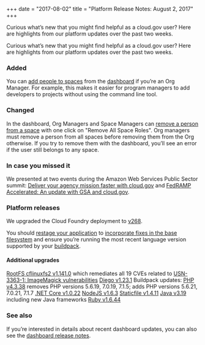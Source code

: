 +++
date = "2017-08-02"
title = "Platform Release Notes: August 2, 2017"
+++

Curious what’s new that you might find helpful as a cloud.gov user? Here are highlights from our platform updates over the past two weeks.
<!--more-->

Curious what’s new that you might find helpful as a cloud.gov user? Here are highlights from our platform updates over the past two weeks.

### Added
You can [add people to spaces](https://cloud.gov/docs/apps/managing-teammates/#give-roles-to-a-teammate) from the [dashboard](https://dashboard.fr.cloud.gov/#/) if you’re an Org Manager. For example, this makes it easier for program managers to add developers to projects without using the command line tool.

### Changed
In the dashboard, Org Managers and Space Managers can [remove a person from a space](https://cloud.gov/docs/apps/managing-teammates/#space-users) with one click on "Remove All Space Roles".
Org managers must remove a person from all spaces before removing them from the Org otherwise. If you try to remove them with the dashboard, you’ll see an error if the user still belongs to any space.

### In case you missed it
We presented at two events during the Amazon Web Services Public Sector summit: [Deliver your agency mission faster with cloud.gov](https://www.youtube.com/watch?v=NGmDhWEfMuo&list=PLhr1KZpdzukePsKIUofhgp50b63-5yr1V&index=78) and [FedRAMP Accelerated: An update with GSA and cloud.gov](https://www.youtube.com/watch?v=iXqbIxtiwQY&index=87&list=PLhr1KZpdzukePsKIUofhgp50b63-5yr1V).

### Platform releases
We upgraded the Cloud Foundry deployment to [v268](https://github.com/cloudfoundry/cf-release/releases/tag/v268#v268-security-notices).

You should [restage your application](http://cli.cloudfoundry.org/en-US/cf/restage.html) to [incorporate fixes in the base filesystem](https://docs.cloudfoundry.org/devguide/deploy-apps/stacks.html#cli-commands) and ensure you’re running the most recent language version supported by your [buildpack](https://docs.cloudfoundry.org/buildpacks/).

#### Additional upgrades
[RootFS cflinuxfs2 v1.141.0](https://github.com/cloudfoundry/cflinuxfs2/releases/tag/1.141.0) which remediates all 19 CVEs related to [USN-3363-1: ImageMagick vulnerabilities](https://usn.ubuntu.com/usn/USN-3363-1/)
[Diego v1.23.1](https://github.com/cloudfoundry/diego-release/releases/tag/v1.23.1)
Buildpack updates:
[PHP v4.3.38](https://github.com/cloudfoundry/php-buildpack/releases/tag/v4.3.38) removes PHP versions 5.6.19, 7.0.19, 7.1.5; adds PHP versions 5.6.21, 7.0.21, 7.1.7
[.NET Core v1.0.22](https://github.com/cloudfoundry/dotnet-core-buildpack/releases/tag/v1.0.22)
[NodeJS v1.6.3](https://github.com/cloudfoundry/nodejs-buildpack/releases/tag/v1.6.3)
[Staticfile v1.4.11](https://github.com/cloudfoundry/staticfile-buildpack/releases/tag/v1.4.11)
[Java v3.19](https://github.com/cloudfoundry/java-buildpack/releases/tag/v3.19) including new Java frameworks
[Ruby v1.6.44](https://github.com/cloudfoundry/ruby-buildpack/releases/tag/v1.6.44)

### See also

If you’re interested in details about recent dashboard updates, you can also see the [dashboard release notes](https://github.com/18F/cg-dashboard/releases).
